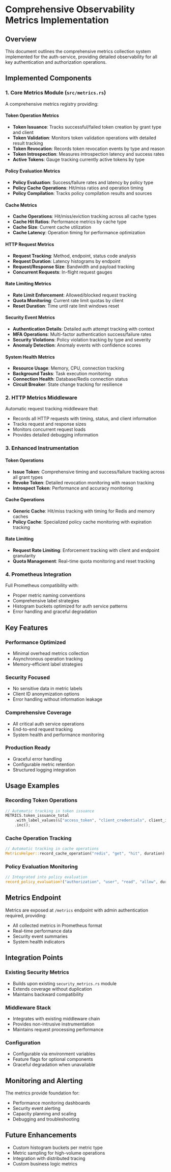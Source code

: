 # Comprehensive Observability Metrics Implementation

## Overview

This document outlines the comprehensive metrics collection system implemented for the auth-service, providing detailed observability for all key authentication and authorization operations.

## Implemented Components

### 1. Core Metrics Module (`src/metrics.rs`)

A comprehensive metrics registry providing:

#### Token Operation Metrics
- **Token Issuance**: Tracks successful/failed token creation by grant type and client
- **Token Validation**: Monitors token validation operations with detailed result tracking
- **Token Revocation**: Records token revocation events by type and reason
- **Token Introspection**: Measures introspection latency and success rates
- **Active Tokens**: Gauge tracking currently active tokens by type

#### Policy Evaluation Metrics
- **Policy Evaluation**: Success/failure rates and latency by policy type
- **Policy Cache Operations**: Hit/miss ratios and operation timing
- **Policy Compilation**: Tracks policy compilation results and sources

#### Cache Metrics
- **Cache Operations**: Hit/miss/eviction tracking across all cache types
- **Cache Hit Ratios**: Performance metrics by cache type
- **Cache Size**: Current cache utilization
- **Cache Latency**: Operation timing for performance optimization

#### HTTP Request Metrics
- **Request Tracking**: Method, endpoint, status code analysis
- **Request Duration**: Latency histograms by endpoint
- **Request/Response Size**: Bandwidth and payload tracking
- **Concurrent Requests**: In-flight request gauges

#### Rate Limiting Metrics
- **Rate Limit Enforcement**: Allowed/blocked request tracking
- **Quota Monitoring**: Current rate limit quotas by client
- **Reset Duration**: Time until rate limit windows reset

#### Security Event Metrics
- **Authentication Details**: Detailed auth attempt tracking with context
- **MFA Operations**: Multi-factor authentication success/failure rates
- **Security Violations**: Policy violation tracking by type and severity
- **Anomaly Detection**: Anomaly events with confidence scores

#### System Health Metrics
- **Resource Usage**: Memory, CPU, connection tracking
- **Background Tasks**: Task execution monitoring
- **Connection Health**: Database/Redis connection status
- **Circuit Breaker**: State change tracking for resilience

### 2. HTTP Metrics Middleware

Automatic request tracking middleware that:
- Records all HTTP requests with timing, status, and client information
- Tracks request and response sizes
- Monitors concurrent request loads
- Provides detailed debugging information

### 3. Enhanced Instrumentation

#### Token Operations
- **Issue Token**: Comprehensive timing and success/failure tracking across all grant types
- **Revoke Token**: Detailed revocation monitoring with reason tracking
- **Introspect Token**: Performance and accuracy monitoring

#### Cache Operations
- **Generic Cache**: Hit/miss tracking with timing for Redis and memory caches
- **Policy Cache**: Specialized policy cache monitoring with expiration tracking

#### Rate Limiting
- **Request Rate Limiting**: Enforcement tracking with client and endpoint granularity
- **Quota Management**: Real-time quota monitoring and reset tracking

### 4. Prometheus Integration

Full Prometheus compatibility with:
- Proper metric naming conventions
- Comprehensive label strategies
- Histogram buckets optimized for auth service patterns
- Error handling and graceful degradation

## Key Features

### Performance Optimized
- Minimal overhead metrics collection
- Asynchronous operation tracking
- Memory-efficient label strategies

### Security Focused
- No sensitive data in metric labels
- Client ID anonymization options
- Error handling without information leakage

### Comprehensive Coverage
- All critical auth service operations
- End-to-end request tracking
- System health and performance monitoring

### Production Ready
- Graceful error handling
- Configurable metric retention
- Structured logging integration

## Usage Examples

### Recording Token Operations
```rust
// Automatic tracking in token issuance
METRICS.token_issuance_total
    .with_label_values(&["access_token", "client_credentials", client_id, "success"])
    .inc();
```

### Cache Operation Tracking
```rust
// Automatic tracking in cache operations
MetricsHelper::record_cache_operation("redis", "get", "hit", duration);
```

### Policy Evaluation Monitoring
```rust
// Integrated into policy evaluation
record_policy_evaluation!("authorization", "user", "read", "allow", duration);
```

## Metrics Endpoint

Metrics are exposed at `/metrics` endpoint with admin authentication required, providing:
- All collected metrics in Prometheus format
- Real-time performance data
- Security event summaries
- System health indicators

## Integration Points

### Existing Security Metrics
- Builds upon existing `security_metrics.rs` module
- Extends coverage without duplication
- Maintains backward compatibility

### Middleware Stack
- Integrates with existing middleware chain
- Provides non-intrusive instrumentation
- Maintains request processing performance

### Configuration
- Configurable via environment variables
- Feature flags for optional components
- Graceful degradation when unavailable

## Monitoring and Alerting

The metrics provide foundation for:
- Performance monitoring dashboards
- Security event alerting
- Capacity planning and scaling
- Debugging and troubleshooting

## Future Enhancements

- Custom histogram buckets per metric type
- Metric sampling for high-volume operations
- Integration with distributed tracing
- Custom business logic metrics